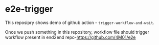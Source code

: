 # e2e-trigger

This reposipry shows demo of github action  - `trigger-workflow-and-wait`.

Once we push something in this repository, workflow file should trigger workflow present in end2end repo-https://github.com/4M01/e2e

